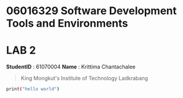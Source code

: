 # 06016329 Software Development Tools and Environments

# LAB 2

**StudentID** : 61070004
**Name** : Krittima Chantachalee

> King Mongkut's Institute of Technology Ladkrabang

```sh
print("hello world")
```
